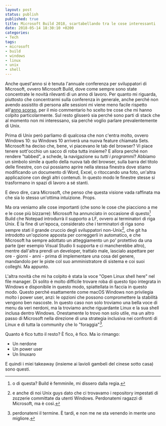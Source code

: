 ```yaml
---
layout: post
status: publish
published: true
title: Microsoft Build 2018, scartabellando tra le cose interessanti
date: 2018-05-14 18:30:10 +0200
categories:
- Tech
tags:
- microsoft
- build
- windows
- linux
- unix
- shell
---
```


Anche quest'anno si è tenuta l'annuale conferenza per sviluppatori di Microsoft, ovvero Microsoft Build, dove come sempre sono state concentrate le novità rilevanti di un anno di lavoro. Per quanto mi riguarda, piuttosto che concentrarmi sulla conferenza in generale, anche perché non avendo assistito di persona alle sessioni mi viene meno facile rispetto all'[anno scorso](http://dottorblaster.it/2017/05/microsoft-build-2017-wrap-up/), per il mio commentario ho scelto tre cose che mi hanno colpito particolarmente. Sul resto glisserò sia perché sono parti di stack che al momento non mi interessano, sia perché voglio parlare prevalentemente di Unix.

Prima di Unix però parliamo di qualcosa che non c'entra molto, ovvero Windows 10: su Windows 10 arriverà una nuova feature chiamata Sets. Microsoft ha deciso che, bene, vi piacevano le tab del browser? Vi piace tenere sott'occhio un sacco di roba tutta insieme? E allora perché non rendere "tabbed", a schede, la navigazione su _tutti i programmi_? Abbiamo un simbolo simile a quello della nuova tab del browser, sulla barra del titolo delle finestre, con cui possiamo aprire nella stessa finestra dove stiamo modificando un documento di Word, Excel, o ritoccando una foto, un'altra applicazione con degli altri contenuti. In questo modo le finestre stesse si trasformano in spazi di lavoro a sé stanti.

E devo dire, cara Microsoft, che penso che questa visione vada raffinata ma che sia lo stesso un'ottima intuizione. Props.

Ma ora veniamo alle cose importanti (che sono le cose che piacciono a me e le cose più bizzarre): Microsoft ha annunciato in occasione di questo[^1] Build che Notepad introdurrà il supporto a LF, ovvero ai terminatori di riga Unix. È la fine di un'epoca, considerato che i terminatori di riga sono sempre stati il grande cruccio degli sviluppatori non-Unix[^2], che git ha introdotto un'opzione apposta per correggerli in automatico, e che Microsoft ha sempre adottato un atteggiamento un po' protettivo da una parte (per esempio Visual Studio li supporta e ci mancherebbe altro), mentre dall'altra prendi un developer, trattalo male, lascialo aspettare per ore - giorni - anni - prima di implementare una cosa del genere, mandandolo per le piste col suo amministratore di sistema e coi suoi colleghi. Ma appunto.

L'altra novità che mi ha colpito è stata la voce "Open Linux shell here" nel file manager. Di solito è molto difficile trovare roba di questo tipo integrata in Windows e disponibile in questo modo, spiattellata in faccia in questo modo. Questo perché esattamente come macOS Windows non privilegia molto i power user, anzi: le opzioni che possono compromettere la stabilità vengono ben nascoste. In questo caso non solo troviamo una bella voce di menu da veri nerdoni, ma la troviamo anche riguardante Linux e la sua shell inclusa dentro Windows. Onestamente lo trovo non solo utile, ma un altro passo di Microsoft nella direzione di una strategia inclusiva nei confronti di Linux e di tutta la community che lo "foraggia"[^3].

Quanto è fico tutto il resto? È fico, è fico. Ma io rimango:

- Un nerdone
- Un power user
- Un linuxaro

E quindi i miei takeaway (insieme ai lavioli gambeli del cinese sotto casa) sono questi.

[^1]: o di questa? Build è femminile, mi dissero dalla regia.

[^2]: e anche di noi Unix guys dato che ci trovavamo i repository impestati di zozzerie committate da utenti Windows. Perdonatemi ragazzi di Microsoft, ma è così.

[^3]: perdonatemi il termine. È tardi, e non me ne sta venendo in mente uno migliore.

